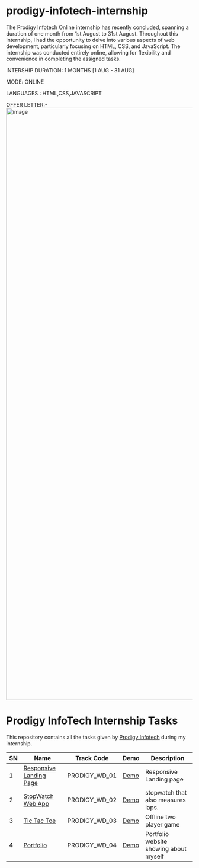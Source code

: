 # prodigy-infotech-internship
The Prodigy Infotech Online internship has recently concluded, spanning a duration of one month from 1st August to 31st August. Throughout this internship, I had the opportunity to delve into various aspects of web development, particularly focusing on HTML, CSS, and JavaScript. The internship was conducted entirely online, allowing for flexibility and convenience in completing the assigned tasks.

INTERSHIP DURATION: 1 MONTHS [1 AUG - 31 AUG]

MODE: ONLINE

LANGUAGES : HTML,CSS,JAVASCRIPT

OFFER LETTER:-<img width="1132" height="1599" alt="image" src="https://github.com/user-attachments/assets/5b6bf255-a895-4478-8a84-b1ed73be1d79" />

# Prodigy InfoTech Internship Tasks

This repository contains all the tasks given by [Prodigy Infotech](https://prodigyinfotech.dev/) during my internship.

| SN  | Name                                    | Track Code    | Demo                                                  | Description                            |
| --- | --------------------------------------- | ------------- | ----------------------------------------------------- | -------------------------------------- |
| 1   | [Responsive Landing Page](/PRODIGY_WD_01/README.md)     | PRODIGY_WD_01 | [Demo](https://prodigy1landingpage.netlify.app/)             | Responsive Landing page                |
| 2   | [StopWatch Web App](/PRODIGY_WD_02/README.md)  | PRODIGY_WD_02 | [Demo](https://68a21e178493ac5a411872b8--prodigy2stopwatch.netlify.app/)         | stopwatch that also measures laps.     |
| 3   | [Tic Tac Toe](/PRODIGY_WD_03/README.md) | PRODIGY_WD_03 | [Demo](https://68a21e8a295253829fa2e129--prodigy3tictak.netlify.app/) | Offline two player game                |
| 4   | [Portfolio](/PRODIGY_WD_04/README.md) | PRODIGY_WD_04 | [Demo](https://68a21f0ca375b41defcebb37--prodigy4portfolio.netlify.app/)             | Portfolio website showing about myself |
